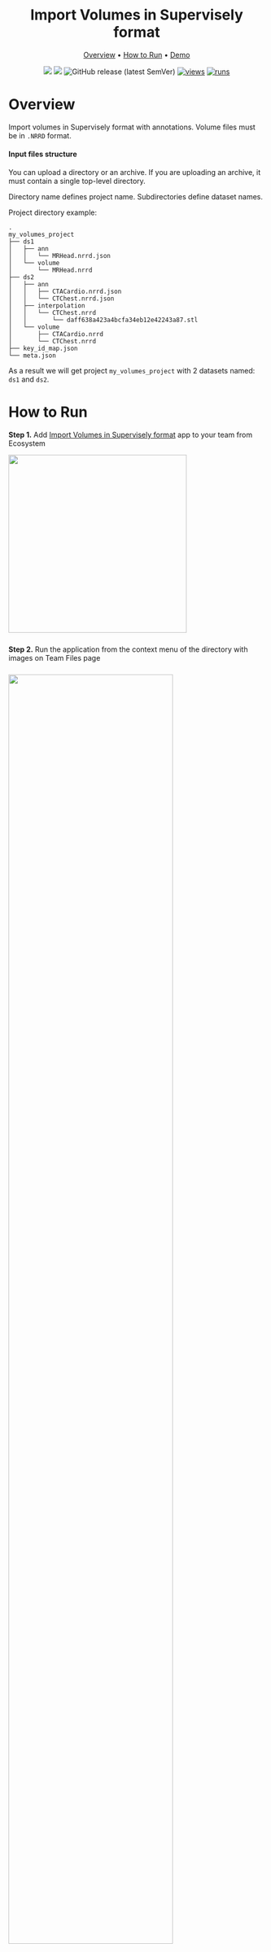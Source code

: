 <div align="center" markdown>

<img src=""/>

# Import Volumes in Supervisely format

<p align="center">
  <a href="#Overview">Overview</a> •
  <a href="#How-to-Run">How to Run</a> •
  <a href="#Demo">Demo</a>
</p>


[![](https://img.shields.io/badge/supervisely-ecosystem-brightgreen)](https://ecosystem.supervise.ly/apps/supervisely-ecosystem/import-volumes-with-anns)
[![](https://img.shields.io/badge/slack-chat-green.svg?logo=slack)](https://supervise.ly/slack)
![GitHub release (latest SemVer)](https://img.shields.io/github/v/release/supervisely-ecosystem/import-volumes-with-anns)
[![views](https://app.supervise.ly/img/badges/views/supervisely-ecosystem/import-volumes-with-anns.png)](https://supervise.ly)
[![runs](https://app.supervise.ly/img/badges/runs/supervisely-ecosystem/import-volumes-with-anns.png)](https://supervise.ly)

</div>

# Overview

Import volumes in Supervisely format with annotations. Volume files must be in `.NRRD` format.


#### Input files structure

You can upload a directory or an archive. If you are uploading an archive, it must contain a single top-level directory.

Directory name defines project name. Subdirectories define dataset names.

Project directory example:

```
.
my_volumes_project
├── ds1
│   ├── ann
│   │   └── MRHead.nrrd.json
│   └── volume
│       └── MRHead.nrrd
├── ds2
│   ├── ann
│   │   ├── CTACardio.nrrd.json
│   │   └── CTChest.nrrd.json
│   ├── interpolation
│   │   └── CTChest.nrrd
│   │       └── daff638a423a4bcfa34eb12e42243a87.stl
│   └── volume
│       ├── CTACardio.nrrd
│       └── CTChest.nrrd
├── key_id_map.json
└── meta.json

```

As a result we will get project `my_volumes_project` with 2 datasets named: `ds1` and `ds2`.

# How to Run

**Step 1.** Add [Import Volumes in Supervisely format](https://ecosystem.supervise.ly/apps/supervisely-ecosystem/import-volumes-with-anns) app to your team from Ecosystem

<img data-key="sly-module-link" data-module-slug="supervisely-ecosystem/import-volumes-with-anns" src="https://i.imgur.com/16lSFXP.png" width="350px" style='padding-bottom: 10px'/>

**Step 2.** Run the application from the context menu of the directory with images on Team Files page

<img src="https://i.imgur.com/zqpVnE8.png" width="80%" style='padding-top: 10px'>  

**Step 3.** Press the Run button in the modal window

<img src="https://i.imgur.com/raSxilo.png" width="80%" style='padding-top: 10px'>

**Step 4.** After running the application, you will be redirected to the Tasks page. Once application processing has finished, your project will become available. Click on the project name to open it.

<img src="https://i.imgur.com/xnPdWWa.png" width="80%" style='padding-top: 10px'>

### Demo
Example of uploading volumes project with annotations to Supervisely:
![](https://i.imgur.com/61MvEbb.gif)



